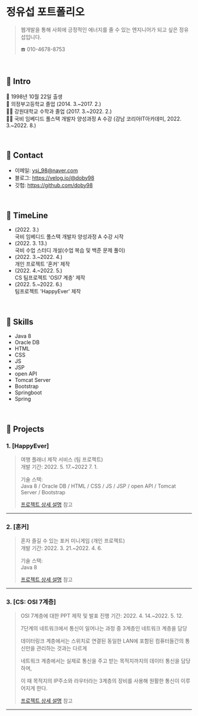 # 정유섭 포트폴리오
>웹개발을 통해 사회에 긍정적인 에너지를 줄 수 있는 엔지니어가 되고 싶은 정유섭입니다.</br>
>
>:phone: 010-4678-8753
</br>

## :pushpin: Intro
:baby: 1998년 10월 22일 출생</br>
:school: 의정부고등학교 졸업
(2014. 3.~2017. 2.)</br>
👨‍🎓 강원대학교 수학과 졸업
(2017. 3.~2022. 2.)</br>
👨‍💻 국비 임베디드 풀스택 개발자 양성과정 A 수강 
(강남 코리아IT아카데미, 2022. 3.~2022. 8.)</br>

</br>

## :pushpin: Contact
- 이메일: ysj_98@naver.com
- 블로그: https://velog.io/@doby98
- 깃헙: https://github.com/doby98

</br>

## :pushpin: TimeLine
- (2022. 3.) </br>
국비 임베디드 풀스택 개발자 양성과정 A 수강 시작
- (2022. 3. 13.) </br>
국비 수업 스터디 개설(수업 복습 및 백준 문제 풀이)
- (2022. 3.~2022. 4.) </br>
개인 프로젝트 '혼커' 제작
- (2022. 4.~2022. 5.) </br>
CS 팀프로젝트 'OSI7 계층' 제작
- (2022. 5.~2022. 6.) </br>
팀프로젝트 'HappyEver' 제작

</br>

## :pushpin: Skills
- Java 8
- Oracle DB
- HTML
- CSS
- JS
- JSP
- open API
- Tomcat Server
- Bootstrap
- Springboot
- Spring

</br>

## :pushpin: Projects
### 1. [HappyEver]
>여행 플래너 제작 서비스 (팀 프로젝트)  
>개발 기간: 2022. 5. 17.~2022 7. 1.  
>  
>기술 스택:  
>Java 8 / Oracle DB / HTML / CSS / JS / JSP / open API / Tomcat Server / Bootstrap   
>  
>[프로젝트 상세 설명](https://github.com/doby98/HappyEver) 참고

---

### 2. [혼커]
>혼자 즐길 수 있는 포커 미니게임 (개인 프로젝트)  
>개발 기간: 2022. 3. 21.~2022. 4. 6.  
>  
>기술 스택:  
>Java 8 
>
>[프로젝트 상세 설명](https://github.com/doby98/Honker) 참고

---

### 3. [CS: OSI 7계층]
>OSI 7계층에 대한 PPT 제작 및 발표
>진행 기간: 2022. 4. 14.~2022. 5. 12.
>
>7단계의 네트워크에서 통신이 일어나는 과정 중 3계층인 네트워크 계층을 담당
>
>데이터링크 계층에서는 스위치로 연결된 동일한 LAN에 포함된 컴퓨터들간의 통신만을 관리하는 것과는 다르게
>
>네트워크 계층에서는 실제로 통신을 주고 받는 목적지까지의 데이터 통신을 담당하며,
>
>이 때 목적지의 IP주소와 라우터라는 3계층의 장비를 사용해 원활한 통신이 이루어지게 한다.
>
>[프로젝트 상세 설명](https://github.com/doby98/OSI-7Layer) 참고

---
